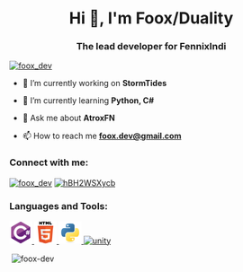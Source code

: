<h1 align="center">Hi 👋, I'm Foox/Duality</h1>
<h3 align="center">The lead developer for FennixIndi</h3>

<p align="left"> <a href="https://twitter.com/foox_dev" target="blank"><img src="https://img.shields.io/twitter/follow/foox_dev?logo=twitter&style=for-the-badge" alt="foox_dev" /></a> </p>

- 🔭 I’m currently working on **StormTides**

- 🌱 I’m currently learning **Python, C#**

- 💬 Ask me about **AtroxFN**

- 📫 How to reach me **foox.dev@gmail.com**

<h3 align="left">Connect with me:</h3>
<p align="left">
<a href="https://twitter.com/foox_dev" target="blank"><img align="center" src="https://raw.githubusercontent.com/rahuldkjain/github-profile-readme-generator/master/src/images/icons/Social/twitter.svg" alt="foox_dev" height="30" width="40" /></a>
<a href="https://discord.gg/hBH2WSXycb" target="blank"><img align="center" src="https://raw.githubusercontent.com/rahuldkjain/github-profile-readme-generator/master/src/images/icons/Social/discord.svg" alt="hBH2WSXycb" height="30" width="40" /></a>
</p>

<h3 align="left">Languages and Tools:</h3>
<p align="left"> <a href="https://www.w3schools.com/cs/" target="_blank" rel="noreferrer"> <img src="https://raw.githubusercontent.com/devicons/devicon/master/icons/csharp/csharp-original.svg" alt="csharp" width="40" height="40"/> </a> <a href="https://www.w3.org/html/" target="_blank" rel="noreferrer"> <img src="https://raw.githubusercontent.com/devicons/devicon/master/icons/html5/html5-original-wordmark.svg" alt="html5" width="40" height="40"/> </a> <a href="https://www.python.org" target="_blank" rel="noreferrer"> <img src="https://raw.githubusercontent.com/devicons/devicon/master/icons/python/python-original.svg" alt="python" width="40" height="40"/> </a> <a href="https://unity.com/" target="_blank" rel="noreferrer"> <img src="https://www.vectorlogo.zone/logos/unity3d/unity3d-icon.svg" alt="unity" width="40" height="40"/> </a> </p>

<p>&nbsp;<img align="center" src="https://github-readme-stats.vercel.app/api?username=foox-dev&show_icons=true&locale=en" alt="foox-dev" /></p>
